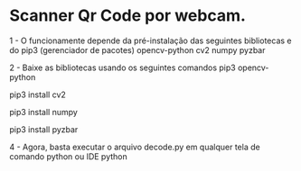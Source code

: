 # Scanner Qr Code por webcam.

1 - O funcionamente depende da pré-instalação das seguintes bibliotecas e do pip3 (gerenciador de pacotes)
  opencv-python
  cv2
  numpy
  pyzbar
   
2 - Baixe as bibliotecas usando os seguintes comandos
pip3 opencv-python

pip3 install cv2

pip3 install numpy

pip3 install pyzbar

4 - Agora, basta executar o arquivo decode.py em qualquer tela de comando python ou IDE python


